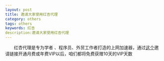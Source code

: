 ```yaml
---
layout: post
title: 邀请大家使用红杏代理
category: others
tags: others
keywords: 红杏
description:邀请大家使用红杏代理
---
```


&emsp;&emsp;红杏代理是专为学者 、程序员、外贸工作者打造的上网加速器，通过[这个](http://honx.in/i/Utpj7IKo12ffBmGS)邀请链接开通月费或年费VIP以后，咱们都将免费获赠10天的VIP天数
